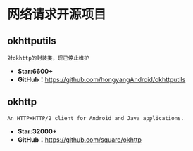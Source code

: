 # 网络请求开源项目

## okhttputils

    对okhttp的封装类，现已停止维护

* **Star:6600+**
* **GitHub：**<https://github.com/hongyangAndroid/okhttputils>

## okhttp

    An HTTP+HTTP/2 client for Android and Java applications.

* **Star:32000+**
* **GitHub：**<https://github.com/square/okhttp>
